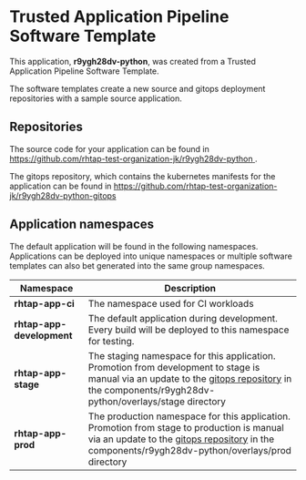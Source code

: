 # Trusted Application Pipeline Software Template

This application, **r9ygh28dv-python**, was created from a Trusted Application Pipeline Software Template.

The software templates create a new source and gitops deployment repositories with a sample source application. 

## Repositories

The source code for your application can be found in [https://github.com/rhtap-test-organization-jk/r9ygh28dv-python ](https://github.com/rhtap-test-organization-jk/r9ygh28dv-python ).
 
The gitops repository, which contains the kubernetes manifests for the application can be found in 
[https://github.com/rhtap-test-organization-jk/r9ygh28dv-python-gitops ](https://github.com/rhtap-test-organization-jk/r9ygh28dv-python-gitops ) 

## Application namespaces 

The default application will be found in the following namespaces. Applications can be deployed into unique namespaces or multiple software templates can also bet generated into the same group namespaces.  

|  Namespace   |  Description   |  
| -------- | -------- |
| **rhtap-app-ci** | The namespace used for CI workloads |
| **rhtap-app-development** | The default application during development. Every build will be deployed to this namespace for testing. |
| **rhtap-app-stage** | The staging namespace for this application. Promotion from development to stage is manual via an update to the [gitops repository](https://github.com/rhtap-test-organization-jk/r9ygh28dv-python-gitops ) in the components/r9ygh28dv-python/overlays/stage directory |
| **rhtap-app-prod** | The production namespace for this application. Promotion from stage to production is manual via an update to the [gitops repository](https://github.com/rhtap-test-organization-jk/r9ygh28dv-python-gitops ) in the components/r9ygh28dv-python/overlays/prod directory |